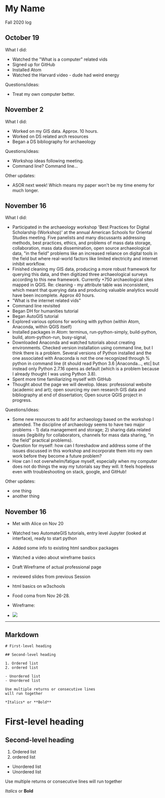 # My Name
Fall 2020 log

## October 19

What I did:
- Watched the "What is a computer" related vids
- Signed up for GitHub
- Installed Atom
- Watched the Harvard video - dude had weird energy

Questions/ideas:
- Treat my own computer better.

## November 2

What I did:
- Worked on my GIS data. Approx. 10 hours.
- Worked on DS related arch resources
- Began a DS bibliography for archaeology

Questions/ideas:
- Workshop ideas following meeting.
- Command line? Command line...

Other updates:
- ASOR next week! Which means my paper won't be my time enemy for much longer.

## November 16

What I did:
- Participated in the archaeology workshop 'Best Practices for Digital Scholarship (Workshop)' at the annual American Schools for Oriental Studies meeting. Five panelists and many discussants addressing methods, best practices, ethics, and problems of mass data storage, collaboration, mass data dissemination, open source archaeological data, "in the field" problems like an increased reliance on digital tools in the field but where real-world factors like limited electricity and internet inhibit workflow.
- Finished cleaning my GIS data, producing a more robust framework for querying this data, and then digitized three archaeological surveys according to this new framework. Currently +750 archaeological sites mapped in QGIS. Re: cleaning - my attribute table was inconsistent, which meant that querying data and producing valuable analytics would have been incomplete. Approx 40 hours.
- "What is the internet related vids"
- Command line revisited
- Began DH for humanities tutorial
- Began AutoGIS tutorial
- Explored various options for working with python (within Atom, Anaconda, within QGIS itself)
- Installed packages in Atom: terminus, run-python-simply, build-python, build, atom-python-run, busy-signal,
- Downloaded Anaconda and watched tutorials about creating environments. Checked version installation using command line, but I think there is a problem. Several versions of Python installed and the one associated with Anaconda is not the one recognized through % python in command line (it should read Python 3.6 |Anaconda..., etc| but instead only Python 2.7.16 opens as default (which is a problem because I already thought I was using Python 3.8).
- Spent more time familiarizing myself with GitHub
- Thought about the page we will develop. Ideas: professional website (academic and art); open sourcing my own research GIS data and bibliography at end of dissertation; Open source QGIS project in progress.

Questions/ideas:
- Some new resources to add for archaeology based on the workshop I attended. The discipline of archaeology seems to have two major problems - 1) data management and storage; 2) sharing data related issues (legibility for collaborators, channels for mass data sharing, "in the field" practical problems).
- Question for myself: how can I foreshadow and address some of the issues discussed in this workshop and incorporate them into my own work before they become a future problem?
- How can I not overwhelm/fatigue myself, especially when my computer does not do things the way my tutorials say they will. It feels hopeless even with troubleshooting on stack, google, and GitHub!

Other updates:
- one thing
- another thing

## November 16
- Met with Alice on Nov 20
- Watched two AutomateGIS tutorials, entry level Jupyter (looked at interface), ready to start python
- Added some info to existing html sandbox packages
- Watched a video about wireframe basics
- Draft Wireframe of actual professional page
- reviewed slides from previous Session
- html basics on w3schools
- Food coma from Nov 26-28.

- Wireframe:
- ![](assets/ZSilvia-d8259fb4.jpg)
---

## Markdown

```
# First-level heading

## Second-level heading

1. Ordered list
2. ordered list

- Unordered list
- Unordered list

Use multiple returns or consecutive lines
will run together

*Italics* or **Bold**

```

# First-level heading

## Second-level heading

1. Ordered list
2. ordered list

- Unordered list
- Unordered list

Use multiple returns or consecutive lines
will run together

*Italics* or **Bold**
